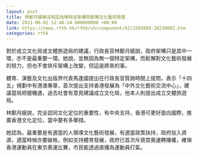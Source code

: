 ```yaml
---
layout: post
title: 林鄭月娥稱沒有因為無特定架構而鬆懈文化藝術發展
date: 2021-06-02 12:48:24.000000000 +08:00
link: https://news.rthk.hk/rthk/ch/component/k2/1593889-20210602.htm
categories: rthk
---
```


對於成立文化局或文體旅遊局的建議，行政長官林鄭月娥說，政府架構只是其中一環，亦不是最重要一環。她說，並無因為無一個特定架構，而鬆懈對文化藝術發展的努力，但也不會排斥架構上改變，但這是將來的事。

體育、演藝及文化出版界代表馬逢國提出在行政長官質詢時間上提問，表示「十四五」規劃中有港澳專章，首次提出支持香港發展為「中外文化藝術交流中心」，建議當局把握機遇，過去社會有意見建議成立文化局，他本人則提出成立文體旅遊局。

林鄭月娥說，完全認同文化定位的重要性，有中央支持，香港可更好面向國際，推廣香港文化定位，當中要有多舉措。

她認為，最重要是有適當的人領導文化藝術發展，有適當政策扶持，政府投入資源，適當時候亦要破格，例如支持體育發展，政府已首次斥資買奧運轉播權，確保香港運動員在東京奧運比賽，市民能透過直播為運動員打氣。
